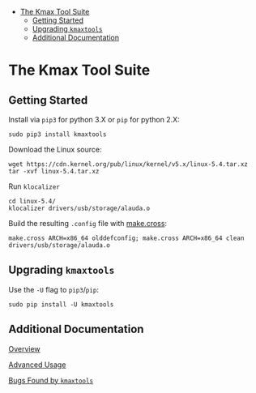 <!-- START doctoc generated TOC please keep comment here to allow auto update -->
<!-- DON'T EDIT THIS SECTION, INSTEAD RE-RUN doctoc TO UPDATE -->


- [The Kmax Tool Suite](#the-kmax-tool-suite)
  - [Getting Started](#getting-started)
  - [Upgrading `kmaxtools`](#upgrading-kmaxtools)
  - [Additional Documentation](#additional-documentation)

<!-- END doctoc generated TOC please keep comment here to allow auto update -->


# The Kmax Tool Suite

## Getting Started



Install via `pip3` for python 3.X or `pip` for python 2.X:

    sudo pip3 install kmaxtools

Download the Linux source:

    wget https://cdn.kernel.org/pub/linux/kernel/v5.x/linux-5.4.tar.xz
    tar -xvf linux-5.4.tar.xz

Run `klocalizer`

    cd linux-5.4/
    klocalizer drivers/usb/storage/alauda.o

Build the resulting `.config` file with [make.cross](https://github.com/fengguang/lkp-tests/blob/master/sbin/make.cross):

    make.cross ARCH=x86_64 olddefconfig; make.cross ARCH=x86_64 clean drivers/usb/storage/alauda.o

## Upgrading `kmaxtools`

Use the `-U` flag to `pip3`/`pip`:

    sudo pip install -U kmaxtools

## Additional Documentation

[Overview](https://github.com/paulgazz/kmax/blob/master/docs/overview.md)

[Advanced Usage](https://github.com/paulgazz/kmax/blob/master/docs/advanced.md)

[Bugs Found by `kmaxtools`](https://github.com/paulgazz/kmax/blob/master/docs/bugs_found.md)
